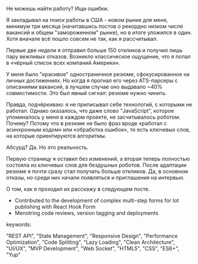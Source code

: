 Не можешь найти работу? Ищи ошибки. 

Я закладывал на поиск работы в США - новом рынке для меня, минимум три месяца (начитавшись постов о рекордно низком числе вакансий и общем "замороженном" рынке), но в итоге уложился в один. Хотя вначале всё пошло совсем не так, как я рассчитывал.

Первые две недели я отправил больше 150 откликов и получил лишь пару вежливых отказов. Возникло классическое ощущение, что я попал в «чёрный список всех компаний Америки».

У меня было "красивое" одностраничное резюме, сфокусированное на личных достижениях. Но когда я прогнал его через ATS-парсеры с описаниями вакансий, в лучшем случае оно выдавало ~40% совместимости. Это был явный сигнал: резюме нужно чинить.

Правда, подчёркиваю: я не приписывал себе технологий, с которыми не работал. Однако оказалось, что даже слово "JavaScript", которое упоминалось у меня в каждом проекте, не засчитывалось роботом. Почему? Потому что в резюме не было фраз вроде «работал с асинхронным кодом» или «обработка ошибок», то есть ключевых слов, на которые ориентируются алгоритмы.

Абсурд? Да. Но это реальность.

Первую страницу я оставил без изменений, а вторая теперь полностью состояла из ключевых слов для бездушных роботов. После адаптации резюме я почти сразу стал получать больше откликов. Да, в основном отказы, но среди них начали появляться и приглашения на интервью.

О том, как я проходил их расскажу в следующем посте.

- Contributed to the development of complex multi-step forms for lot publishing with React Hook Form
- Menotring code reviews, version tagging and deployments

keywords: 

"REST API",
"State Management",
"Responsive Design",
"Performance Optimization",
"Code Splitting",
"Lazy Loading",
"Clean Architecture",
"UI/UX",
"MVP Development",
"Web Socket",
"HTML5",
"CSS",
"ES6+",
"Yup"